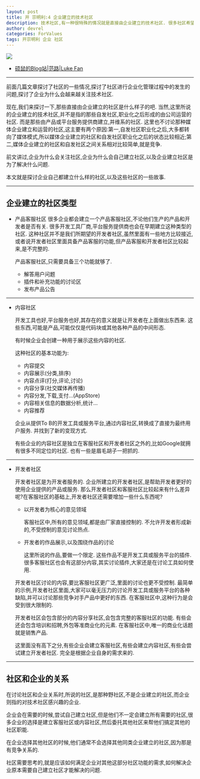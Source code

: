 ```yaml
---
layout: post
title: 开 宗明利:4 企业建立的技术社区
description: 技术社区,有一种很特殊的情况就是直接由企业建立的技术社区. 很多社区希望和企业合作,那么就先来看看企业自己建立的社区是怎么玩儿的吧. 
author: devrel
categories: ForValues
tags: 开宗明利 企业 社区
---
```


![](http://lukefan.qiniudn.com/qiyeshequ2.jpg)


- [硕鼠的Blog站|范路|Luke Fan](http://lukefan.com/)

---

前面几篇文章探讨了社区的一些情况,探讨了社区进行企业化管理过程中的发生的问题,探讨了企业为什么会越来越关注技术社区. 

现在,我们来探讨一下,那些直接由企业建立的社区是什么样子的吧. 当然,这里所说的企业建立的技术社区,并不是指的那些自发社区,职业化之后形成的由公司运营的社区. 而是那些由产品或平台服务提供商建立,并维系的社区. 这里也不讨论那种媒体企业建立和运营的社区,这主要有两个原因:第一,自发社区职业化之后,大多都转向了媒体模式,所以媒体企业建立的社区和自发社区职业化之后的状态比较相近;第二,媒体企业建立的社区和自发社区之间关系相对比较简单,就是竞争. 

前文讲过,企业为什么会关注社区,企业为什么会自己建立社区,以及企业建立社区是为了解决什么问题. 

本文就是探讨企业自己都建立什么样的社区,以及这些社区的一些故事. 

<!--more-->

---
企业建立的社区类型
---

- 产品客服社区
	很多企业都会建立一个产品客服社区,不论他们生产的产品和开发者是否有关. 很多开发工具厂商,平台服务提供商也会在早期建立这种类型的社区. 这种社区并不是我们所期望的开发者社区,虽然里面有一些地方比较接近,或者说开发者社区里面具备产品客服的功能,但产品客服和开发者社区比较起来,是不完整的. 
	
	产品客服社区,只需要具备三个功能就够了. 
	- 解答用户问题
	- 插件和补充功能的讨论区
	- 发布产品公告
	
---
	
- 内容社区
	
	开发工具也好,平台服务也好,其存在的意义就是让开发者在上面做出东西来. 这些东西,可能是产品,可能仅仅是代码块或其他各种产品的中间形态. 
	
	有时候企业会创建一种用于展示这些内容的社区. 
	
	这种社区的基本功能为:
	- 内容提交
	- 内容展示(分类,排序)
	- 内容点评(打分,评论,讨论)
	- 内容分享(社交媒体再传播)
	- 内容分发,下载,支付...(AppStore)
	- 内容相关信息的数据分析,统计...
	- 内容推荐
	
	企业从提供To B的开发工具或服务平台,通过内容社区,转换成了直接为最终用户服务. 并找到了新的变现方式. 
	
	有些企业的内容社区是独立在客服社区和开发者社区之外的,比如Google就拥有很多不同定位的社区. 也有一些是眉毛胡子一把抓的. 


---

- 开发者社区
	
	开发者社区是为开发者服务的. 企业所建立的开发者社区,是帮助开发者更好的使用企业提供的产品或服务. 
	那么开发者社区和客服社区比较起来有什么差异呢?在客服社区的基础上,开发者社区还需要增加一些什么东西呢?
	- 以开发者为核心的意见领域
	
		客服社区中,所有的意见领域,都是由厂家直接控制的. 不允许开发者形成新的,不受控制的意见讨论热点. 
	- 开发者的作品展示,以及围绕作品的讨论
		
		这里所说的作品,要做一个限定. 这些作品不是开发工具或服务平台的插件. 很多客服社区也会有这部分内容,其实讨论插件,大家还是在讨论工具如何使用. 
		
		
	开发者社区讨论的内容,要比客服社区更广泛,里面的讨论也更不受控制. 最简单的示例,开发者社区里面,大家可以毫无压力的讨论开发工具或服务平台的各种缺陷,并可以讨论那些竞争对手产品中更好的东西. 在客服社区中,这种行为是会受到很大限制的. 
	
	开发者社区会包含部分的内容分享社区,会包含完整的客服社区的功能. 有些会还会包含培训和招聘,外包等准商业化的元素. 在客服社区中,唯一的商业化话题就是销售产品. 
	
	这里面没有高下之分,有些企业会建立客服社区,有些会建立内容社区,有些会尝试建立开发者社区. 完全是根据企业自身的需求来的. 
	
---
社区和企业的关系
---
在讨论社区和企业关系时,所说的社区,是那种野社区,不是企业建立的社区,而企业则指的对技术社区感兴趣的企业. 

企业会在需要的时候,尝试自己建立社区,但是他们不一定会建立所有需要的社区,很多企业的选择是建立客服社区或内容社区,然后委托其他社区来帮他们搞定其他的社区职能. 

在企业选择其他社区的时候,他们通常不会选择其他同类企业建立的社区,因为那是有竞争关系的. 

社区需要思考的,就是应该如何满足企业对其他这部分社区功能的需求,如何解决企业原本需要自己建立社区才能解决的问题. 
